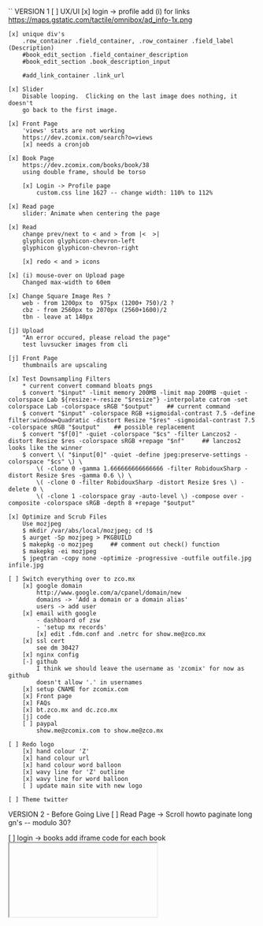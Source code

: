 ``
VERSION 1
[ ] UX/UI
    [x] login -> profile
        add (i) for links
        https://maps.gstatic.com/tactile/omnibox/ad_info-1x.png

    [x] unique div's
        .row_container .field_container, .row_container .field_label (Description)
        #book_edit_section .field_container_description
        #book_edit_section .book_description_input

        #add_link_container .link_url

    [x] Slider
        Disable looping.  Clicking on the last image does nothing, it doesn't
        go back to the first image.

    [x] Front Page
        'views' stats are not working
        https://dev.zcomix.com/search?o=views
        [x] needs a cronjob

    [x] Book Page
        https://dev.zcomix.com/books/book/38
        using double frame, should be torso

        [x] Login -> Profile page
            custom.css line 1627 -- change width: 110% to 112%

    [x] Read page
        slider: Animate when centering the page

    [x] Read
        change prev/next to < and > from |<  >|
        glyphicon glyphicon-chevron-left
        glyphicon glyphicon-chevron-right

        [x] redo < and > icons

    [x] (i) mouse-over on Upload page
        Changed max-width to 60em

    [x] Change Square Image Res ?
        web - from 1200px to  975px (1200+ 750)/2 ?
        cbz - from 2560px to 2070px (2560+1600)/2
        tbn - leave at 140px

    [j] Upload
        "An error occured, please reload the page"
        test luvsucker images from cli

    [j] Front Page
        thumbnails are upscaling

    [x] Test Downsampling Filters
        * current convert command bloats pngs
        $ convert "$input" -limit memory 200MB -limit map 200MB -quiet -colorspace Lab ${resize:+-resize "$resize"} -interpolate catrom -set colorspace Lab -colorspace sRGB "$output"    ## current command
        $ convert "$input" -colorspace RGB +sigmoidal-contrast 7.5 -define filter:window=Quadratic -distort Resize "$res" -sigmoidal-contrast 7.5 -colorspace sRGB "$output"    ## possible replacement
        $ convert "$f[0]" -quiet -colorspace "$cs" -filter Lanczos2 -distort Resize $res -colorspace sRGB +repage "$nf"     ## lanczos2 looks like the winner
        $ convert \( "$input[0]" -quiet -define jpeg:preserve-settings -colorspace "$cs" \) \
            \( -clone 0 -gamma 1.666666666666666 -filter RobidouxSharp -distort Resize $res -gamma 0.6 \) \
            \( -clone 0 -filter RobidouxSharp -distort Resize $res \) -delete 0 \
            \( -clone 1 -colorspace gray -auto-level \) -compose over -composite -colorspace sRGB -depth 8 +repage "$output"

    [x] Optimize and Scrub Files
        Use mozjpeg
        $ mkdir /var/abs/local/mozjpeg; cd !$
        $ aurget -Sp mozjpeg > PKGBUILD
        $ makepkg -o mozjpeg     ## comment out check() function
        $ makepkg -ei mozjpeg
        $ jpegtran -copy none -optimize -progressive -outfile outfile.jpg infile.jpg

    [ ] Switch everything over to zco.mx
        [x] google domain
            http://www.google.com/a/cpanel/domain/new
            domains -> 'Add a domain or a domain alias'
            users -> add user
        [x] email with google
            - dashboard of zsw
            - 'setup mx records'
            [x] edit .fdm.conf and .netrc for show.me@zco.mx
        [x] ssl cert
            see dm 30427
        [x] nginx config
        [-] github
            I think we should leave the username as 'zcomix' for now as github
            doesn't allow '.' in usernames
        [x] setup CNAME for zcomix.com
        [x] Front page
        [x] FAQs
        [x] bt.zco.mx and dc.zco.mx
        [j] code
        [ ] paypal
            show.me@zcomix.com to show.me@zco.mx

    [ ] Redo logo
        [x] hand colour 'Z'
        [x] hand colour url
        [x] hand colour word balloon
        [x] wavy line for 'Z' outline
        [x] wavy line for word balloon
        [ ] update main site with new logo

    [ ] Theme twitter


VERSION 2 - Before Going Live
[ ] Read Page -> Scroll
    howto paginate long gn's -- modulo 30?

[ ] login -> books
    add iframe code for each book
    <embed/>
    <iframe/>
    SB 2014-08-29 11:24  This needs more thought

[ ] Indica Page - html
    * last page of comic
    * call to action (last page (jpg in cbz and html in scroll/slider))
        + donate, download, social media, copyright
    * creative commons licence
    * for jpg indica https://101.zco.mx/Name_of_Comic_001/  ?

[ ] Indica Page - png

[ ] wildcard ssl cert for zco.mx
[ ] Rewrite urls
    https://zcomix.com
    https://zco.mx
    https://login.zcomix.com
    https://101.zcomix.com
    https://101.zcomix.com/Name_of_Comic_001/
    https://101.zcomix.com/Name_of_Comic_001/001.jpg
    https://101.zcomix.com/Name_of_Comic_001.torrent
    https://101.zcomix.com/Name_of_Comic_01_of_04/
    https://101.zcomix.com/Name_of_Comic_01_of_04/001.jpg
    https://101.zcomix.com/Name_of_Comic_01_of_04.torrent
    https://zcomix.com/Cartoonist_Name/
    https://zcomix.com/Cartoonist_Name/Name_of_Comic_001_(2014)/001.jpg
    https://zcomix.com/faq
    https://zcomix.com/ALL.torrent

    https://zcomix.com/101/             ??
    https://Cartoonist_Name.zcomix.com  ??

    "Name of Comic 001 (2014) (101.zco.mx).cbz"
    "Name of Comic 001 (2014) (101.zcomix.com).cbz"
    "Name of Comic 001 (2012) (digital-Empire).cbr"
    "Name of Comic 001 (2012) (digital) (Son of Ultron-Empire).cbr"

[ ] Add torrent and dc functionality
[ ] Front Page
    add report 'newest released' (or 'released' ?)
[O] (i) info popups
[O] Mature Content icon
[ ] Check for duplicate file/book names
[ ] login -> books page - paginate 'released' and 'ongoing' books
[ ] Reader notifications of new material (rss? and mailing list?)

[ ] Copyright material
    DMCA / C&D disclaimer button would work

[ ] Social media links other than on the indica ??
[ ] Tags (kids, by genre ??)
[ ] Url checker
[ ] Keyboard control for slider - L, R (and maybe U for back to artist page)
[ ] Creator page -> Links to Cartoonist Articles/interviews?
[ ] Book page -> Links to Book Reivews ?
[ ] Front Page
    reports - by month? by year?
[ ] Read Page
    Navigate with mouse scroll as well
    http://geekwagon.net/projects/xkcd1190/
    h-scroll - http://danielschafferbrooklyncomics.com/books/uncategorized/all-you-need/

IDEAS
[s] zcomix: Creative Commons Licence
    http://wiki.creativecommons.org/Frequently_Asked_Questions#How_should_I_decide_which_license_to_choose.3F
    https://creativecommons.org/licenses/by-nc/4.0/     ## Attribution-NonCommercial 4.0 International (CC BY-NC 4.0)
    (c) All Rights Reserved
    by-nc-nd
    by-nd
    by-nc
    by
    by-nc-sa
    by-sa

[ ] Is re-releasing released books a problem?
    * use the upload modal with any read-only fields
    * update a version number on the indica?

[ ] Howto's and KB
    Broad examples:
    [ ] Scanning and Photoshop howto's
    [ ] Howto Create a Minicomic
    [ ] What is a risograph?
    [ ] Different styles of book printing
        [ ] maybe a list of printers and approximate pricing

[ ] Front Page - Add 'download' report
    downloading all.torrent gives +1 to all books
    downloading cartoonist.torrent gives +1 to all that cartoonist's books
[ ] How best to use the front page?
[ ] How to best leverage goodwill?
    $10/page + ($15*pages) on release
[ ] Guided view using Perfect Viewer ?
    The main dev, Lin Rookie (rookiestudio@gmail.com), suggests guided view is
    possible with opencv but he believes the feature is not useful and it is a
    low priority.  He said the source is closed and he does not take bounties
    towards new features.

[ ] bio and book description - wikipedia api?
[ ] user comments? - disqus api?
[ ] how best to promote micro-publisher and things like the Muster List

---
* site for original art
* youtube/google hangout the drawing of a page live
``
# vim:set ft=dm:
